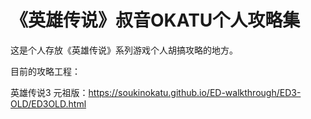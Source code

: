 # 《英雄传说》叔音OKATU个人攻略集
这是个人存放《英雄传说》系列游戏个人胡搞攻略的地方。

目前的攻略工程：

英雄传说3 元祖版：https://soukinokatu.github.io/ED-walkthrough/ED3-OLD/ED3OLD.html
